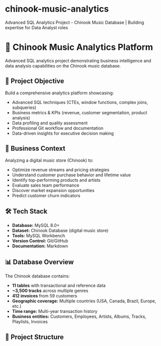 # chinook-music-analytics
Advanced SQL Analytics Project - Chinook Music Database | Building expertise for Data Analyst roles

# 🎵 Chinook Music Analytics Platform

Advanced SQL analytics project demonstrating business intelligence and data analysis capabilities on the Chinook music database.

## 🎯 Project Objective
Build a comprehensive analytics platform showcasing:
- Advanced SQL techniques (CTEs, window functions, complex joins, subqueries)
- Business metrics & KPIs (revenue, customer segmentation, product analysis)
- Data profiling and quality assessment
- Professional Git workflow and documentation
- Data-driven insights for executive decision making

## 🏢 Business Context
Analyzing a digital music store (Chinook) to:
- Optimize revenue streams and pricing strategies
- Understand customer purchase behavior and lifetime value
- Identify top-performing products and artists
- Evaluate sales team performance
- Discover market expansion opportunities
- Predict customer churn indicators

## 🛠️ Tech Stack
- **Database:** MySQL 8.0+ 
- **Dataset:** Chinook Database (digital music store)
- **Tools:** MySQL Workbench
- **Version Control:** Git/GitHub
- **Documentation:** Markdown

## 📊 Database Overview
The Chinook database contains:
- **11 tables** with transactional and reference data
- **~3,500 tracks** across multiple genres
- **412 invoices** from 59 customers
- **Geographic coverage:** Multiple countries (USA, Canada, Brazil, Europe, etc.)
- **Time range:** Multi-year transaction history
- **Business entities:** Customers, Employees, Artists, Albums, Tracks, Playlists, Invoices

## 📁 Project Structure
